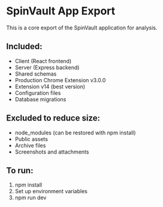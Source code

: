 # SpinVault App Export
This is a core export of the SpinVault application for analysis.

## Included:
- Client (React frontend)
- Server (Express backend) 
- Shared schemas
- Production Chrome Extension v3.0.0
- Extension v14 (best version)
- Configuration files
- Database migrations

## Excluded to reduce size:
- node_modules (can be restored with npm install)
- Public assets
- Archive files
- Screenshots and attachments

## To run:
1. npm install
2. Set up environment variables
3. npm run dev